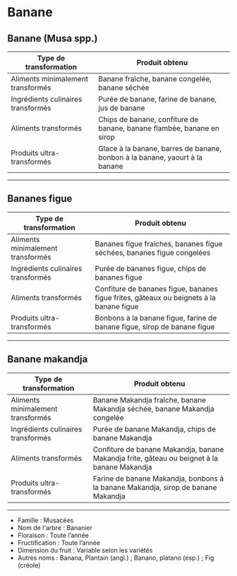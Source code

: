 # Banane

## Banane (Musa spp.)

| **Type de transformation**         | **Produit obtenu**                                                          |
| ---------------------------------- | --------------------------------------------------------------------------- |
| Aliments minimalement transformés  | Banane fraîche, banane congelée, banane séchée                              |
| Ingrédients culinaires transformés | Purée de banane, farine de banane, jus de banane                            |
| Aliments transformés               | Chips de banane, confiture de banane, banane flambée, banane en sirop       |
| Produits ultra-transformés         | Glace à la banane, barres de banane, bonbon à la banane, yaourt à la banane |

---

## Bananes figue

| **Type de transformation**         | **Produit obtenu**                                                                      |
| ---------------------------------- | --------------------------------------------------------------------------------------- |
| Aliments minimalement transformés  | Bananes figue fraîches, bananes figue séchées, bananes figue congelées                  |
| Ingrédients culinaires transformés | Purée de bananes figue, chips de bananes figue                                          |
| Aliments transformés               | Confiture de bananes figue, bananes figue frites, gâteaux ou beignets à la banane figue |
| Produits ultra-transformés         | Bonbons à la banane figue, farine de banane figue, sirop de banane figue                |

---

## Banane makandja

| **Type de transformation**         | **Produit obtenu**                                                                          |
| ---------------------------------- | ------------------------------------------------------------------------------------------- |
| Aliments minimalement transformés  | Banane Makandja fraîche, banane Makandja séchée, banane Makandja congelée                   |
| Ingrédients culinaires transformés | Purée de banane Makandja, chips de banane Makandja                                          |
| Aliments transformés               | Confiture de banane Makandja, banane Makandja frite, gâteau ou beignet à la banane Makandja |
| Produits ultra-transformés         | Farine de banane Makandja, bonbons à la banane Makandja, sirop de banane Makandja           |

---

- Famille : Musacées
- Nom de l'arbre : Bananier
- Floraison : Toute l’année
- Fructification : Toute l’année
- Dimension du fruit : Variable selon les variétés
- Autres noms : Banana, Plantain (angl.) ; Banano, platano (esp.) ; Fig (créole)

